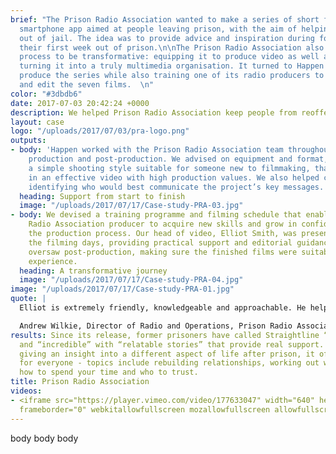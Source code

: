 ```yaml
---
brief: "The Prison Radio Association wanted to make a series of short films for a
  smartphone app aimed at people leaving prison, with the aim of helping them stay
  out of jail. The idea was to provide advice and inspiration during for people during
  their first week out of prison.\n\nThe Prison Radio Association also wanted the
  process to be transformative: equipping it to produce video as well as audio, and
  turning it into a truly multimedia organisation. It turned to Happen to executive
  produce the series while also training one of its radio producers to plan, shoot
  and edit the seven films.  \n"
color: "#3dbdb6"
date: 2017-07-03 20:42:24 +0000
description: We helped Prison Radio Association keep people from reoffending
layout: case
logo: "/uploads/2017/07/03/pra-logo.png"
outputs:
- body: 'Happen worked with the Prison Radio Association team throughout pre-production,
    production and post-production. We advised on equipment and format, recommending
    a simple shooting style suitable for someone new to filmmaking, that would result
    in an effective video with high production values. We also helped cast the films,
    identifying who would best communicate the project’s key messages. '
  heading: Support from start to finish
  image: "/uploads/2017/07/17/Case-study-PRA-03.jpg"
- body: We devised a training programme and filming schedule that enabled the Prison
    Radio Association producer to acquire new skills and grow in confidence throughout
    the production process. Our head of video, Elliot Smith, was present during all
    the filming days, providing practical support and editorial guidance. He also
    oversaw post-production, making sure the finished films were suitable for an app
    experience.
  heading: A transformative journey
  image: "/uploads/2017/07/17/Case-study-PRA-04.jpg"
image: "/uploads/2017/07/17/Case-study-PRA-01.jpg"
quote: |
  Elliot is extremely friendly, knowledgeable and approachable. He helped us focus on our priorities and offered great advice at every stage of the production process. He’s given a lot of energy and passion to our project.

  Andrew Wilkie, Director of Radio and Operations, Prison Radio Association
results: Since its release, former prisoners have called Straightline “inspirational”
  and “incredible” with “relatable stories” that provide real support. With each film
  giving an insight into a different aspect of life after prison, it offers something
  for everyone - topics include rebuilding relationships, working out where to live,
  how to spend your time and who to trust.
title: Prison Radio Association
videos:
- <iframe src="https://player.vimeo.com/video/177633047" width="640" height="256"
  frameborder="0" webkitallowfullscreen mozallowfullscreen allowfullscreen></iframe>
---
```


body body body